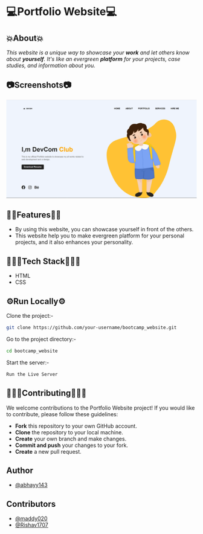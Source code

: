 
# 💻Portfolio Website💻
## 💥About💥

*This website is a unique way to showcase your **work** and let others know about **yourself**. It's like an evergreen **platform** for your projects, case studies, and information about you.*

## 📷Screenshots📷

![App Screenshot](./images/portfolio.png)

## 🙌🏻Features🙌🏻

- By using this website, you can showcase yourself in front of the others.
- This website help you to make evergreen platform for your personal projects, and it also enhances your personality.

## 👨🏻‍💻Tech Stack👨🏻‍💻

- HTML
- CSS

## ⚙️Run Locally⚙️

Clone the project:-

```bash
git clone https://github.com/your-username/bootcamp_website.git
```

Go to the project directory:-

```bash
cd bootcamp_website
```

Start the server:-

```bash
Run the Live Server
```


## 🧑‍🤝‍🧑Contributing🧑‍🤝‍🧑

We welcome contributions to the Portfolio Website project! If you would like to contribute, please follow these guidelines:

- **Fork** this repository to your own GitHub account.
- **Clone** the repository to your local machine.
- **Create** your own branch and make changes.
- **Commit and push** your changes to your fork.
- **Create** a new pull request.


## Author

- [@abhayy143](https://github.com/abhayy143)

## Contributors
- [@maddy020](https://github.com/maddy020)
- [@Rishav1707](https://github.com/Rishav1707)
